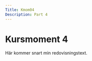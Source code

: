 ```yaml
---
Title: Kmom04
Description: Part 4
---
```


Kursmoment 4
==================

Här kommer snart min redovisningstext.
